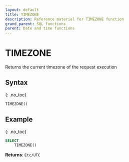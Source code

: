 ```yaml
---
layout: default
title: TIMEZONE
description: Reference material for TIMEZONE function
grand_parent: SQL functions
parent: Date and time functions
---
```


# TIMEZONE

Returns the current timezone of the request execution

## Syntax
{: .no_toc}

```sql
TIMEZONE()
```

## Example
{: .no_toc}


```sql
SELECT
    TIMEZONE()
```

**Returns**: `Etc/UTC`
